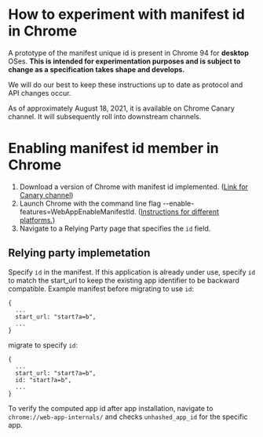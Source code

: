 # How to experiment with manifest id in Chrome
A prototype of the manifest unique id is present in Chrome 94 for **desktop** OSes. **This is intended for experimentation purposes and is subject to change as a specification takes shape and develops.**

We will do our best to keep these instructions up to date as protocol and API changes occur.

As of approximately August 18, 2021, it is available on Chrome Canary channel. It will subsequently roll into downstream channels.

# Enabling manifest id member in Chrome
1. Download a version of Chrome with manifest id implemented. ([Link for Canary channel](https://www.google.com/chrome/))
2. Launch Chrome with the command line flag --enable-features=WebAppEnableManifestId. ([Instructions for different platforms.](https://www.chromium.org/developers/how-tos/run-chromium-with-flags))
3. Navigate to a Relying Party page that specifies the `id` field.

## Relying party implemetation
Specify `id` in the manifest. If this application is already under use, specify `id` to match the start_url to keep the existing app identifier to be backward compatible.
Example manifest before migrating to use `id`:
```
{
  ...
  start_url: "start?a=b",
  ...
}
```
migrate to specify `id`:
```
{
  ...
  start_url: "start?a=b",
  id: "start?a=b",
  ...
}
```

To verify the computed app id after app installation, navigate to `chrome://web-app-internals/` and checks `unhashed_app_id` for the specific app.